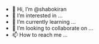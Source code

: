- 👋 Hi, I’m @shabokiran
- 👀 I’m interested in ...
- 🌱 I’m currently learning ...
- 💞️ I’m looking to collaborate on ...
- 📫 How to reach me ...

<!---
shabokiran/shabokiran is a ✨ special ✨ repository because its `README.md` (this file) appears on your GitHub profile.
You can click the Preview link to take a look at your changes.
--->
